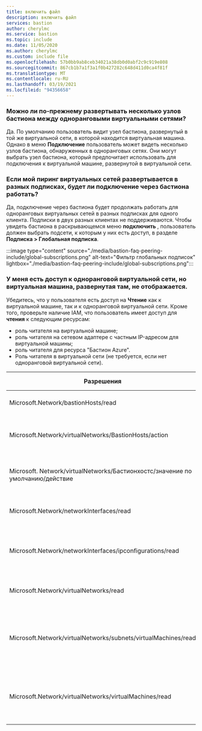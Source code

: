 ```yaml
---
title: включить файл
description: включить файл
services: bastion
author: cherylmc
ms.service: bastion
ms.topic: include
ms.date: 11/05/2020
ms.author: cherylmc
ms.custom: include file
ms.openlocfilehash: 57b0bb9ab8ceb34021a38db0d0abf2c9c919e808
ms.sourcegitcommit: 867cb1b7a1f3a1f0b427282c648d411d0ca4f81f
ms.translationtype: MT
ms.contentlocale: ru-RU
ms.lasthandoff: 03/19/2021
ms.locfileid: "94356658"
---
```

### <a name="can-i-still-deploy-multiple-bastion-hosts-across-peered-virtual-networks"></a>Можно ли по-прежнему развертывать несколько узлов бастиона между одноранговыми виртуальными сетями?

Да. По умолчанию пользователь видит узел бастиона, развернутый в той же виртуальной сети, в которой находится виртуальная машина. Однако в меню **Подключение** пользователь может видеть несколько узлов бастиона, обнаруженных в одноранговых сетях. Они могут выбрать узел бастиона, который предпочитает использовать для подключения к виртуальной машине, развернутой в виртуальной сети.

### <a name="if-my-peered-vnets-are-deployed-in-different-subscriptions-will-connectivity-via-bastion-work"></a>Если мой пиринг виртуальных сетей развертывается в разных подписках, будет ли подключение через бастиона работать?

Да, подключение через бастиона будет продолжать работать для одноранговых виртуальных сетей в разных подписках для одного клиента. Подписки в двух разных клиентах не поддерживаются. Чтобы увидеть бастиона в раскрывающемся меню **подключить** , пользователь должен выбрать подсети, к которым у них есть доступ, в разделе **Подписка > Глобальная подписка**.

:::image type="content" source="./media/bastion-faq-peering-include/global-subscriptions.png" alt-text="Фильтр глобальных подписок" lightbox="./media/bastion-faq-peering-include/global-subscriptions.png":::

### <a name="i-have-access-to-the-peered-vnet-but-i-cant-see-the-vm-deployed-there"></a>У меня есть доступ к одноранговой виртуальной сети, но виртуальная машина, развернутая там, не отображается.

Убедитесь, что у пользователя есть доступ на **Чтение** как к виртуальной машине, так и к одноранговой виртуальной сети. Кроме того, проверьте наличие IAM, что пользователь имеет доступ для **чтения** к следующим ресурсам:

* роль читателя на виртуальной машине;
* роль читателя на сетевом адаптере с частным IP-адресом для виртуальной машины;
* роль читателя для ресурса "Бастион Azure".
* Роль читателя в виртуальной сети (не требуется, если нет одноранговой виртуальной сети).

|Разрешения|Описание|Тип разрешения|
|---|---| ---|
|Microsoft.Network/bastionHosts/read |Получение узла-бастиона|Действие|
|Microsoft.Network/virtualNetworks/BastionHosts/action |Получение ссылок узла-бастиона в виртуальной сети.|Действие|
|Microsoft. Network/virtualNetworks/Бастионхостс/значение по умолчанию/действие|Получение ссылок узла-бастиона в виртуальной сети.|Действие|
|Microsoft.Network/networkInterfaces/read|Возвращает определение сетевого интерфейса.|Действие|
|Microsoft.Network/networkInterfaces/ipconfigurations/read|Возвращает определение IP-конфигурации сетевого интерфейса.|Действие|
|Microsoft.Network/virtualNetworks/read|Возвращает определение виртуальной сети.|Действие|
|Microsoft.Network/virtualNetworks/subnets/virtualMachines/read|Возвращает ссылки на все виртуальные машины в подсети виртуальной сети.|Действие|
|Microsoft.Network/virtualNetworks/virtualMachines/read|Возвращает ссылки на все виртуальные машины в виртуальной сети.|Действие|